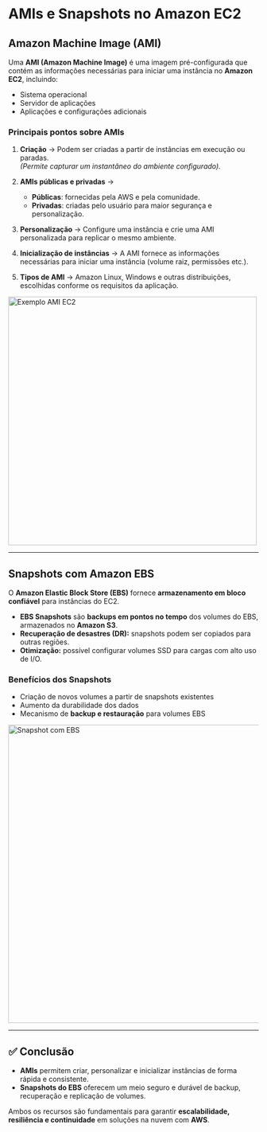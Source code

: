 # AMIs e Snapshots no Amazon EC2

## Amazon Machine Image (AMI)
Uma **AMI (Amazon Machine Image)** é uma imagem pré-configurada que contém as informações necessárias para iniciar uma instância no **Amazon EC2**, incluindo:
- Sistema operacional
- Servidor de aplicações
- Aplicações e configurações adicionais

### Principais pontos sobre AMIs
1. **Criação** → Podem ser criadas a partir de instâncias em execução ou paradas.  
   _(Permite capturar um instantâneo do ambiente configurado)._

2. **AMIs públicas e privadas** →  
   - **Públicas**: fornecidas pela AWS e pela comunidade.  
   - **Privadas**: criadas pelo usuário para maior segurança e personalização.  

3. **Personalização** → Configure uma instância e crie uma AMI personalizada para replicar o mesmo ambiente.  

4. **Inicialização de instâncias** → A AMI fornece as informações necessárias para iniciar uma instância (volume raiz, permissões etc.).  

5. **Tipos de AMI** → Amazon Linux, Windows e outras distribuições, escolhidas conforme os requisitos da aplicação.  

<img src="img/ami-ec2.png" alt="Exemplo AMI EC2" width="500"/>

---

## Snapshots com Amazon EBS
O **Amazon Elastic Block Store (EBS)** fornece **armazenamento em bloco confiável** para instâncias do EC2.

- **EBS Snapshots** são **backups em pontos no tempo** dos volumes do EBS, armazenados no **Amazon S3**.  
- **Recuperação de desastres (DR):** snapshots podem ser copiados para outras regiões.  
- **Otimização:** possível configurar volumes SSD para cargas com alto uso de I/O.  

### Benefícios dos Snapshots
- Criação de novos volumes a partir de snapshots existentes  
- Aumento da durabilidade dos dados  
- Mecanismo de **backup e restauração** para volumes EBS

<img src="img/snapshot-ebs.png" alt="Snapshot com EBS" width="600"/>  

---

## ✅ Conclusão
- **AMIs** permitem criar, personalizar e inicializar instâncias de forma rápida e consistente.  
- **Snapshots do EBS** oferecem um meio seguro e durável de backup, recuperação e replicação de volumes.  

Ambos os recursos são fundamentais para garantir **escalabilidade, resiliência e continuidade** em soluções na nuvem com **AWS**.
